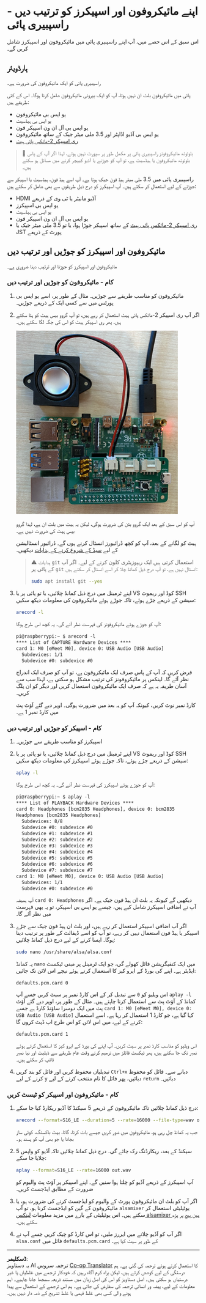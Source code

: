 <!--
CO_OP_TRANSLATOR_METADATA:
{
  "original_hash": "7e45d884493c5222348b43fbc4481b6a",
  "translation_date": "2025-08-27T00:30:30+00:00",
  "source_file": "6-consumer/lessons/1-speech-recognition/pi-microphone.md",
  "language_code": "ur"
}
-->
# اپنے مائیکروفون اور اسپیکرز کو ترتیب دیں - راسپبیری پائی

اس سبق کے اس حصے میں، آپ اپنے راسپبیری پائی میں مائیکروفون اور اسپیکرز شامل کریں گے۔

## ہارڈویئر

راسپبیری پائی کو ایک مائیکروفون کی ضرورت ہے۔

پائی میں مائیکروفون بلٹ ان نہیں ہوتا، آپ کو ایک بیرونی مائیکروفون شامل کرنا ہوگا۔ اس کے کئی طریقے ہیں:

* یو ایس بی مائیکروفون
* یو ایس بی ہیڈسیٹ
* یو ایس بی آل ان ون اسپیکر فون
* یو ایس بی آڈیو اڈاپٹر اور 3.5 ملی میٹر جیک کے ساتھ مائیکروفون
* [ری اسپیکر 2-مائکس پائی ہیٹ](https://www.seeedstudio.com/ReSpeaker-2-Mics-Pi-HAT.html)

> 💁 بلوٹوتھ مائیکروفونز راسپبیری پائی پر مکمل طور پر سپورٹ نہیں ہوتے، لہذا اگر آپ کے پاس بلوٹوتھ مائیکروفون یا ہیڈسیٹ ہے، تو آپ کو جوڑنے یا آڈیو کیپچر کرنے میں مسائل ہو سکتے ہیں۔

راسپبیری پائی میں 3.5 ملی میٹر ہیڈ فون جیک ہوتا ہے۔ آپ اسے ہیڈ فون، ہیڈسیٹ یا اسپیکر سے جوڑنے کے لیے استعمال کر سکتے ہیں۔ آپ اسپیکرز کو درج ذیل طریقوں سے بھی شامل کر سکتے ہیں:

* HDMI آڈیو مانیٹر یا ٹی وی کے ذریعے
* یو ایس بی اسپیکرز
* یو ایس بی ہیڈسیٹ
* یو ایس بی آل ان ون اسپیکر فون
* [ری اسپیکر 2-مائکس پائی ہیٹ](https://www.seeedstudio.com/ReSpeaker-2-Mics-Pi-HAT.html) کے ساتھ اسپیکر جوڑا ہوا، یا تو 3.5 ملی میٹر جیک یا JST پورٹ کے ذریعے

## مائیکروفون اور اسپیکرز کو جوڑیں اور ترتیب دیں

مائیکروفون اور اسپیکرز کو جوڑنا اور ترتیب دینا ضروری ہے۔

### کام - مائیکروفون کو جوڑیں اور ترتیب دیں

1. مائیکروفون کو مناسب طریقے سے جوڑیں۔ مثال کے طور پر، اسے یو ایس بی پورٹس میں سے کسی ایک کے ذریعے جوڑیں۔

1. اگر آپ ری اسپیکر 2-مائکس پائی ہیٹ استعمال کر رہے ہیں، تو آپ گروو بیس ہیٹ کو ہٹا سکتے ہیں، پھر ری اسپیکر ہیٹ کو اس کی جگہ لگا سکتے ہیں۔

    ![ری اسپیکر ہیٹ کے ساتھ ایک راسپبیری پائی](../../../../../translated_images/pi-respeaker-hat.f00fabe7dd039a93e2e0aa0fc946c9af0c6a9eb17c32fa1ca097fb4e384f69f0.ur.png)

    آپ کو اس سبق کے بعد ایک گروو بٹن کی ضرورت ہوگی، لیکن یہ ہیٹ میں بلٹ ان ہے، لہذا گروو بیس ہیٹ کی ضرورت نہیں ہے۔

    ہیٹ کو لگانے کے بعد، آپ کو کچھ ڈرائیورز انسٹال کرنے ہوں گے۔ ڈرائیور انسٹالیشن کے لیے [سیڈ کے شروع کرنے کے ہدایات](https://wiki.seeedstudio.com/ReSpeaker_2_Mics_Pi_HAT_Raspberry/#getting-started) دیکھیں۔

    > ⚠️ ہدایات `git` استعمال کرتی ہیں ایک ریپوزیٹری کلون کرنے کے لیے۔ اگر آپ کے پائی پر `git` انسٹال نہیں ہے، تو آپ درج ذیل کمانڈ چلا کر اسے انسٹال کر سکتے ہیں:
    >
    > ```sh
    > sudo apt install git --yes
    > ```

1. اپنے ٹرمینل میں درج ذیل کمانڈ چلائیں، یا تو پائی پر یا VS کوڈ اور ریموٹ SSH سیشن کے ذریعے جڑے ہوئے، تاکہ جوڑے ہوئے مائیکروفون کی معلومات دیکھ سکیں:

    ```sh
    arecord -l
    ```

    آپ کو جوڑے ہوئے مائیکروفونز کی فہرست نظر آئے گی۔ یہ کچھ اس طرح ہوگا:

    ```output
    pi@raspberrypi:~ $ arecord -l
    **** List of CAPTURE Hardware Devices ****
    card 1: M0 [eMeet M0], device 0: USB Audio [USB Audio]
      Subdevices: 1/1
      Subdevice #0: subdevice #0
    ```

    فرض کریں کہ آپ کے پاس صرف ایک مائیکروفون ہے، تو آپ کو صرف ایک اندراج نظر آئے گا۔ لینکس پر مائیکروفونز کی ترتیب مشکل ہو سکتی ہے، لہذا سب سے آسان طریقہ یہ ہے کہ صرف ایک مائیکروفون استعمال کریں اور دیگر کو ان پلگ کریں۔

    کارڈ نمبر نوٹ کریں، کیونکہ آپ کو یہ بعد میں ضرورت ہوگی۔ اوپر دیے گئے آؤٹ پٹ میں کارڈ نمبر 1 ہے۔

### کام - اسپیکر کو جوڑیں اور ترتیب دیں

1. اسپیکرز کو مناسب طریقے سے جوڑیں۔

1. اپنے ٹرمینل میں درج ذیل کمانڈ چلائیں، یا تو پائی پر یا VS کوڈ اور ریموٹ SSH سیشن کے ذریعے جڑے ہوئے، تاکہ جوڑے ہوئے اسپیکرز کی معلومات دیکھ سکیں:

    ```sh
    aplay -l
    ```

    آپ کو جوڑے ہوئے اسپیکرز کی فہرست نظر آئے گی۔ یہ کچھ اس طرح ہوگا:

    ```output
    pi@raspberrypi:~ $ aplay -l
    **** List of PLAYBACK Hardware Devices ****
    card 0: Headphones [bcm2835 Headphones], device 0: bcm2835 Headphones [bcm2835 Headphones]
      Subdevices: 8/8
      Subdevice #0: subdevice #0
      Subdevice #1: subdevice #1
      Subdevice #2: subdevice #2
      Subdevice #3: subdevice #3
      Subdevice #4: subdevice #4
      Subdevice #5: subdevice #5
      Subdevice #6: subdevice #6
      Subdevice #7: subdevice #7
    card 1: M0 [eMeet M0], device 0: USB Audio [USB Audio]
      Subdevices: 1/1
      Subdevice #0: subdevice #0
    ```

    آپ ہمیشہ `card 0: Headphones` دیکھیں گے کیونکہ یہ بلٹ ان ہیڈ فون جیک ہے۔ اگر آپ نے اضافی اسپیکرز شامل کیے ہیں، جیسے یو ایس بی اسپیکر، تو یہ بھی فہرست میں نظر آئے گا۔

1. اگر آپ اضافی اسپیکر استعمال کر رہے ہیں، اور بلٹ ان ہیڈ فون جیک سے جڑے اسپیکر یا ہیڈ فون استعمال نہیں کر رہے، تو آپ کو اسے ڈیفالٹ کے طور پر ترتیب دینا ہوگا۔ ایسا کرنے کے لیے درج ذیل کمانڈ چلائیں:

    ```sh
    sudo nano /usr/share/alsa/alsa.conf
    ```

    یہ کمانڈ `nano` میں ایک کنفیگریشن فائل کھولے گی، جو ایک ٹرمینل پر مبنی ٹیکسٹ ایڈیٹر ہے۔ اپنے کی بورڈ کے ایرو کیز کا استعمال کرتے ہوئے نیچے اس لائن تک جائیں:

    ```output
    defaults.pcm.card 0
    ```

    اس ویلیو کو `0` سے تبدیل کر کے اس کارڈ نمبر پر سیٹ کریں جسے آپ `aplay -l` کمانڈ کے آؤٹ پٹ سے استعمال کرنا چاہتے ہیں۔ مثال کے طور پر، اوپر دیے گئے آؤٹ پٹ میں ایک دوسرا ساؤنڈ کارڈ ہے جسے `card 1: M0 [eMeet M0], device 0: USB Audio [USB Audio]` کہا گیا ہے، جو کارڈ 1 استعمال کر رہا ہے۔ اسے استعمال کرنے کے لیے، میں اس لائن کو اس طرح اپ ڈیٹ کروں گا:

    ```output
    defaults.pcm.card 1
    ```

    اس ویلیو کو مناسب کارڈ نمبر پر سیٹ کریں۔ آپ اپنے کی بورڈ کے ایرو کیز کا استعمال کرتے ہوئے نمبر تک جا سکتے ہیں، پھر ٹیکسٹ فائلز میں ترمیم کرتے وقت عام طریقے سے ڈیلیٹ اور نیا نمبر ٹائپ کر سکتے ہیں۔

1. تبدیلیاں محفوظ کریں اور فائل کو بند کریں `Ctrl+x` دبانے سے۔ فائل کو محفوظ کرنے کے لیے `y` دبائیں، پھر فائل کا نام منتخب کرنے کے لیے `return` دبائیں۔

### کام - مائیکروفون اور اسپیکر کو ٹیسٹ کریں

1. درج ذیل کمانڈ چلائیں تاکہ مائیکروفون کے ذریعے 5 سیکنڈ کا آڈیو ریکارڈ کیا جا سکے:

    ```sh
    arecord --format=S16_LE --duration=5 --rate=16000 --file-type=wav out.wav
    ```

    جب یہ کمانڈ چل رہی ہو، مائیکروفون میں شور کریں جیسے بات کرنا، گانا، بیٹ باکسنگ، کوئی ساز بجانا یا جو بھی آپ کو پسند ہو۔

1. 5 سیکنڈ کے بعد، ریکارڈنگ رک جائے گی۔ درج ذیل کمانڈ چلائیں تاکہ آڈیو کو واپس چلایا جا سکے:

    ```sh
    aplay --format=S16_LE --rate=16000 out.wav
    ```

    آپ اسپیکرز کے ذریعے آڈیو کو چلتا ہوا سنیں گے۔ اپنے اسپیکر پر آؤٹ پٹ والیوم کو ضرورت کے مطابق ایڈجسٹ کریں۔

1. اگر آپ کو بلٹ ان مائیکروفون پورٹ کے والیوم کو ایڈجسٹ کرنے کی ضرورت ہو، یا مائیکروفون کے گین کو ایڈجسٹ کرنا ہو، تو آپ `alsamixer` یوٹیلیٹی استعمال کر سکتے ہیں۔ اس یوٹیلیٹی کے بارے میں مزید معلومات [لینکس alsamixer مین پیج](https://linux.die.net/man/1/alsamixer) پر پڑھ سکتے ہیں۔

1. اگر آپ کو آڈیو چلانے میں ایررز ملیں، تو اس کارڈ کو چیک کریں جسے آپ نے `alsa.conf` فائل میں `defaults.pcm.card` کے طور پر سیٹ کیا ہے۔

---

**ڈسکلیمر**:  
یہ دستاویز AI ترجمہ سروس [Co-op Translator](https://github.com/Azure/co-op-translator) کا استعمال کرتے ہوئے ترجمہ کی گئی ہے۔ ہم درستگی کے لیے کوشش کرتے ہیں، لیکن براہ کرم آگاہ رہیں کہ خودکار ترجمے میں غلطیاں یا غیر درستیاں ہو سکتی ہیں۔ اصل دستاویز کو اس کی اصل زبان میں مستند ذریعہ سمجھا جانا چاہیے۔ اہم معلومات کے لیے، پیشہ ور انسانی ترجمہ کی سفارش کی جاتی ہے۔ ہم اس ترجمے کے استعمال سے پیدا ہونے والی کسی بھی غلط فہمی یا غلط تشریح کے ذمہ دار نہیں ہیں۔